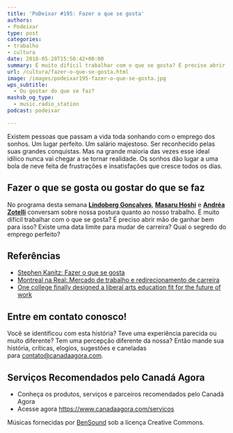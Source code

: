 ```yaml
---
title: 'PoDeixar #195: Fazer o que se gosta'
authors:
- Podeixar
type: post
categories:
- trabalho
- cultura
date: 2018-05-28T15:50:42+00:00
summary: É muito difícil trabalhar com o que se gosta? É preciso abrir mão de ganhar bem para isso? Existe uma data limite para mudar de carreira? Qual o segredo do emprego perfeito? Afinal, o que importa é fazer o que se gosta ou gostar do que se faz?
url: /cultura/fazer-o-que-se-gosta.html
image: /images/podeixar195-fazer-o-que-se-gosta.jpg
wps_subtitle:
  - Ou gostar do que se faz?
mashsb_og_type:
  - music.radio_station
podcast: podeixar

---
```

Existem pessoas que passam a vida toda sonhando com o emprego dos sonhos. Um lugar perfeito. Um salário majestoso. Ser reconhecido pelas suas grandes conquistas. Mas na grande maioria das vezes esse ideal idílico nunca vai chegar a se tornar realidade. Os sonhos dão lugar a uma bola de neve feita de frustrações e insatisfações que cresce todos os dias.

## Fazer o que se gosta ou gostar do que se faz

No programa desta semana [**Lindoberg Gonçalves**][1], [**Masaru Hoshi**][2] e [**Andréa Zotelli**][3] conversam sobre nossa postura quanto ao nosso trabalho. É muito difícil trabalhar com o que se gosta? É preciso abrir mão de ganhar bem para isso? Existe uma data limite para mudar de carreira? Qual o segredo do emprego perfeito?



## Referências

  * [Stephen Kanitz: Fazer o que se gosta][4]
  * [Montreal na Real: Mercado de trabalho e redirecionamento de carreira][5]
  * [One college finally designed a liberal arts education fit for the future of work][6]

## Entre em contato conosco!

Você se identificou com esta história? Teve uma experiência parecida ou muito diferente? Tem uma percepção diferente da nossa? Então mande sua história, críticas, elogios, sugestões e caneladas para <contato@canadaagora.com>.

## Serviços Recomendados pelo Canadá Agora

  * Conheça os produtos, serviços e parceiros recomendados pelo Canadá Agora
  * Acesse agora <https://www.canadaagora.com/servicos>

Músicas fornecidas por <a href="http://www.bensound.com/" target="_blank" rel="noopener noreferrer">BenSound</a> sob a licença Creative Commons.

 [1]: /berg
 [2]: /japa
 [3]: /andreazotelli
 [4]: http://blog.kanitz.com.br/fazer-gosta/
 [5]: http://montrealnareal.com/2016/05/12/71-mercado-de-trabalho-e-redirecionamento-de-carreira/
 [6]: https://qz.com/1260478/this-college-is-moving-beyond-what-color-is-your-parachute-and-designing-for-students-to-find-purposeful-work/